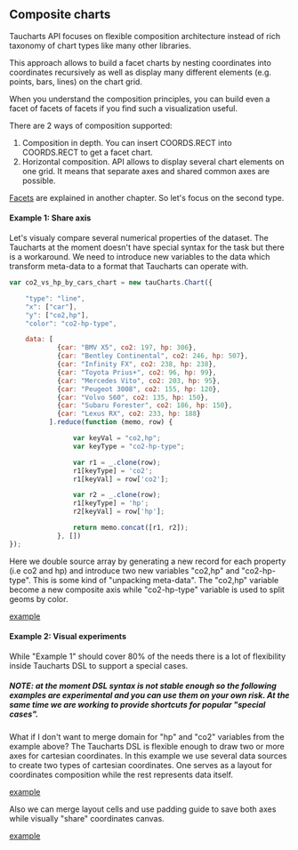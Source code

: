 ## Composite charts

Taucharts API focuses on flexible composition architecture instead of rich taxonomy of chart types like many other libraries.

This approach allows to build a facet charts by nesting coordinates into coordinates recursively as well as display many different elements (e.g. points, bars, lines) on the chart grid.

When you understand the composition principles, you can build even a facet of facets of facets if you find such a visualization useful.

There are 2 ways of composition supported:
1. Composition in depth. You can insert COORDS.RECT into COORDS.RECT to get a facet chart.
2. Horizontal composition. API allows to display several chart elements on one grid. It means that separate axes and shared common axes are possible.

[Facets](../basic/facet.html) are explained in another chapter. So let's focus on the second type.

#### Example 1: Share axis

Let's visualy compare several numerical properties of the dataset. The Taucharts at the moment doesn't have special syntax for the task but there is a workaround. We need to introduce new variables to the data which transform meta-data to a format that Taucharts can operate with.

```javascript
var co2_vs_hp_by_cars_chart = new tauCharts.Chart({

    "type": "line",
    "x": ["car"],
    "y": ["co2,hp"],
    "color": "co2-hp-type",

    data: [
            {car: "BMV X5", co2: 197, hp: 306},
            {car: "Bentley Continental", co2: 246, hp: 507},
            {car: "Infinity FX", co2: 238, hp: 238},
            {car: "Toyota Prius+", co2: 96, hp: 99},
            {car: "Mercedes Vito", co2: 203, hp: 95},
            {car: "Peugeot 3008", co2: 155, hp: 120},
            {car: "Volvo S60", co2: 135, hp: 150},
            {car: "Subaru Forester", co2: 186, hp: 150},
            {car: "Lexus RX", co2: 233, hp: 188}
          ].reduce(function (memo, row) {

                var keyVal = "co2,hp";
                var keyType = "co2-hp-type";

                var r1 = _.clone(row);
                r1[keyType] = 'co2';
                r1[keyVal] = row['co2'];

                var r2 = _.clone(row);
                r1[keyType] = 'hp';
                r2[keyVal] = row['hp'];

                return memo.concat([r1, r2]);
            }, [])
});
```

Here we double source array by generating a new record for each property (i.e co2 and hp) and introduce two new variables "co2,hp" and "co2-hp-type". This is some kind of "unpacking meta-data". The "co2,hp" variable become a new composite axis while "co2-hp-type" variable is used to split geoms by color. 

[example](https://jsfiddle.net/taucharts/nLdac8sc/)

#### Example 2: Visual experiments

While "Example 1" should cover 80% of the needs there is a lot of flexibility inside Taucharts DSL to support a special cases.

##### NOTE: at the moment DSL syntax is not stable enough so the following examples are experimental and you can use them on your own risk. At the same time we are working to provide shortcuts for popular "special cases".

What if I don't want to merge domain for "hp" and "co2" variables from the example above? The Taucharts DSL is flexible enough to draw two or more axes for cartesian coordinates. In this example we use several data sources to create two types of cartesian coordinates. One serves as a layout for coordinates composition while the rest represents data itself.

[example](https://jsfiddle.net/taucharts/2z1s9mw1/)

Also we can merge layout cells and use padding guide to save both axes while visually "share" coordinates canvas.

[example](https://jsfiddle.net/taucharts/7cbthzLu/)




